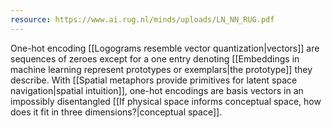 ```yaml
---
resource: https://www.ai.rug.nl/minds/uploads/LN_NN_RUG.pdf
---
```


One-hot encoding [[Logograms resemble vector quantization|vectors]] are sequences of zeroes except for a one entry denoting [[Embeddings in machine learning represent prototypes or exemplars|the prototype]] they describe. With [[Spatial metaphors provide primitives for latent space navigation|spatial intuition]], one-hot encodings are basis vectors in an impossibly disentangled [[If physical space informs conceptual space, how does it fit in three dimensions?|conceptual space]].